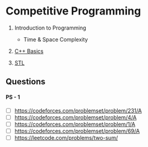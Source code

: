 # Competitive Programming

1. Introduction to Programming
   - Time & Space Complexity

2. [C++ Basics](https://youtube.com/playlist?list=PLauivoElc3gh48CgP4cQPrC1wrpAqY9cf)

3. [STL](https://www.youtube.com/playlist?list=PLauivoElc3gh3RCiQA82MDI-gJfXQQVnn)

## Questions

#### PS - 1

- [ ] https://codeforces.com/problemset/problem/231/A
- [ ] https://codeforces.com/problemset/problem/4/A
- [ ] https://codeforces.com/problemset/problem/1/A
- [ ] https://codeforces.com/problemset/problem/69/A
- [ ] https://leetcode.com/problems/two-sum/